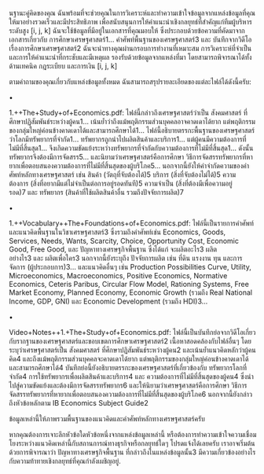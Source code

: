 นฐานะคู่คิดของคุณ ฉันพร้อมที่จะช่วยคุณในการวิเคราะห์และทำความเข้าใจข้อมูลจากแหล่งข้อมูลที่คุณให้มาอย่างรวดเร็วและมีประสิทธิภาพ เพื่อสนับสนุนการให้คำแนะนำเชิงกลยุทธ์ที่สำคัญแก่ทีมผู้บริหารระดับสูง [i, j, k] ฉันจะใช้ข้อมูลที่มีอยู่ในเอกสารที่คุณมอบให้ ซึ่งประกอบด้วยข้อความที่คัดมาจากเอกสารเกี่ยวกับ การศึกษาเศรษฐศาสตร์1... คำศัพท์พื้นฐานของเศรษฐศาสตร์3 และ บันทึกจากวิดีโอเรื่องการศึกษาเศรษฐศาสตร์2 ฉันจะนำทางคุณผ่านกรอบการทำงานที่เหมาะสม การวิเคราะห์ที่จำเป็น และการให้คำแนะนำที่กระชับและมีเหตุผล รองรับด้วยข้อมูลจากแหล่งที่มา โดยสามารถพิจารณาได้ทั้งด้านเทคนิค กฎระเบียบ และการเงิน [i, j, k]

ตามคำถามของคุณเกี่ยวกับแหล่งข้อมูลทั้งหมด ฉันสามารถสรุปรายละเอียดของแต่ละไฟล์ได้ดังนี้ครับ:

•

1.++The+Study+of+Economics.pdf: ไฟล์นี้กล่าวถึงเศรษฐศาสตร์ว่าเป็น สังคมศาสตร์ ที่ศึกษาปฏิสัมพันธ์ระหว่างผู้คน1... เน้นย้ำว่าถึงแม้พฤติกรรมส่วนบุคคลอาจคาดเดาได้ยาก แต่พฤติกรรมของกลุ่มใหญ่ค่อนข้างคาดเดาได้และสามารถศึกษาได้1... ไฟล์นี้อธิบายตรรกะพื้นฐานของเศรษฐศาสตร์ว่าโลกมีทรัพยากรที่จำกัด1... ทรัพยากรถูกนำไปผลิตสินค้าและบริการ1... แต่ผู้คนมีความต้องการที่ไม่มีที่สิ้นสุด1... จึงเกิดความขัดแย้งระหว่างทรัพยากรที่จำกัดกับความต้องการที่ไม่มีที่สิ้นสุด1... ดังนั้นทรัพยากรจึงต้องมีการจัดสรร5... และนิยามว่าเศรษฐศาสตร์คือการศึกษา วิธีการจัดสรรทรัพยากรที่หายากเพื่อตอบสนองความต้องการที่ไม่มีที่สิ้นสุดของผู้บริโภค5... นอกจากนี้ยังให้คำจำกัดความของคำศัพท์หลักทางเศรษฐศาสตร์ เช่น สินค้า (วัตถุที่จับต้องได้)5 บริการ (สิ่งที่จับต้องไม่ได้)5 ความต้องการ (สิ่งที่อยากมีแต่ไม่จำเป็นต่อการอยู่รอดทันที)5 ความจำเป็น (สิ่งที่ต้องมีเพื่อความอยู่รอด)7 และ ทรัพยากร (สินค้าที่ใช้ผลิตสินค้าอื่น รวมถึงปัจจัยการผลิต)7

•

1.++Vocabulary++The+Foundations+of+Economics.pdf: ไฟล์นี้เป็นรายการคำศัพท์และแนวคิดพื้นฐานในวิชาเศรษฐศาสตร์3 ซึ่งรวมถึงคำศัพท์เช่น Economics, Goods, Services, Needs, Wants, Scarcity, Choice, Opportunity Cost, Economic Good, Free Good, และ ปัญหาทางเศรษฐกิจพื้นฐาน ซึ่งได้แก่ จะผลิตอะไร3 ผลิตอย่างไร3 และ ผลิตเพื่อใคร3 นอกจากนี้ยังระบุถึง ปัจจัยการผลิต เช่น ที่ดิน แรงงาน ทุน และการจัดการ (ผู้ประกอบการ)3... และแนวคิดอื่นๆ เช่น Production Possibilities Curve, Utility, Microeconomics, Macroeconomics, Positive Economics, Normative Economics, Ceteris Paribus, Circular Flow Model, Rationing Systems, Free Market Economy, Planned Economy, Economic Growth (รวมถึง Real National Income, GDP, GNI) และ Economic Development (รวมถึง HDI)3...

•

Video+Notes++1.+The+Study+of+Economics.pdf: ไฟล์นี้เป็นบันทึกย่อจากวิดีโอเกี่ยวกับรากฐานของเศรษฐศาสตร์และขอบเขตการศึกษาเศรษฐศาสตร์2 เนื้อหาสอดคล้องกับไฟล์อื่นๆ โดยระบุว่าเศรษฐศาสตร์เป็น สังคมศาสตร์ ที่ศึกษาปฏิสัมพันธ์ระหว่างผู้คน2 และเน้นย้ำแนวคิดหลักว่าผู้คนคิด4 และถึงแม้พฤติกรรมส่วนบุคคลจะคาดเดาได้ยาก แต่พฤติกรรมของกลุ่มใหญ่ค่อนข้างคาดเดาได้และสามารถศึกษาได้4 บันทึกย่อนี้ยังอธิบายตรรกะของเศรษฐศาสตร์ที่เกี่ยวข้องกับ ทรัพยากรโลกที่จำกัด4 การใช้ทรัพยากรเพื่อผลิตสินค้าและบริการ4 และ ความต้องการที่ไม่มีที่สิ้นสุดของผู้คน4 ซึ่งนำไปสู่ความขัดแย้งและต้องมีการจัดสรรทรัพยากร6 และให้นิยามว่าเศรษฐศาสตร์คือการศึกษา วิธีการจัดสรรทรัพยากรที่หายากเพื่อตอบสนองความต้องการที่ไม่มีที่สิ้นสุดของผู้บริโภค6 นอกจากนี้ยังกล่าวถึงหัวข้อหลักตาม IB Economics Subject Guide2

ข้อมูลเหล่านี้ให้ภาพรวมพื้นฐานของแนวคิดและคำศัพท์หลักทางเศรษฐศาสตร์ครับ

หากคุณต้องการเจาะลึกหัวข้อใดหัวข้อหนึ่งจากแหล่งข้อมูลเหล่านี้ หรือต้องการทำความเข้าใจความเชื่อมโยงระหว่างแนวคิดเหล่านี้กับสถานการณ์ทางธุรกิจหรือกลยุทธ์ใดๆ โปรดแจ้งได้เลยครับ เราอาจเริ่มต้นด้วยการพิจารณาว่า ปัญหาทางเศรษฐกิจพื้นฐาน ที่กล่าวถึงในแหล่งข้อมูลนั้น3 มีความเกี่ยวข้องอย่างไรกับความท้าทายเชิงกลยุทธ์ที่คุณกำลังเผชิญอยู่.